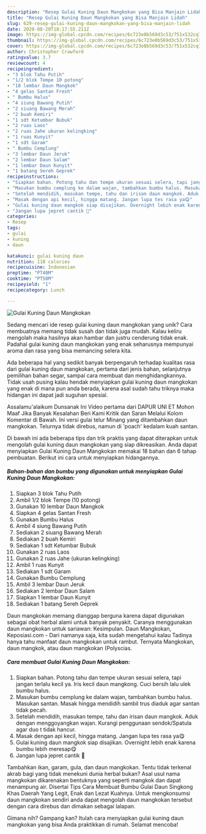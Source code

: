 ```yaml
---
description: "Resep Gulai Kuning Daun Mangkokan yang Bisa Manjain Lidah"
title: "Resep Gulai Kuning Daun Mangkokan yang Bisa Manjain Lidah"
slug: 629-resep-gulai-kuning-daun-mangkokan-yang-bisa-manjain-lidah
date: 2020-08-20T18:17:55.211Z
image: https://img-global.cpcdn.com/recipes/6c723e8b569d3c53/751x532cq70/gulai-kuning-daun-mangkokan-foto-resep-utama.jpg
thumbnail: https://img-global.cpcdn.com/recipes/6c723e8b569d3c53/751x532cq70/gulai-kuning-daun-mangkokan-foto-resep-utama.jpg
cover: https://img-global.cpcdn.com/recipes/6c723e8b569d3c53/751x532cq70/gulai-kuning-daun-mangkokan-foto-resep-utama.jpg
author: Christopher Crawford
ratingvalue: 3.7
reviewcount: 4
recipeingredient:
- "3 blok Tahu Putih"
- "1/2 blok Tempe 10 potong"
- "10 lembar Daun Mangkok"
- "4 gelas Santan Fresh"
- " Bumbu Halus"
- "4 siung Bawang Putih"
- "2 siuang Bawang Merah"
- "2 buah Kemiri"
- "1 sdt Ketumbar Bubuk"
- "2 ruas Laos"
- "2 ruas Jahe ukuran kelingking"
- "1 ruas Kunyit"
- "1 sdt Garam"
- " Bumbu Cemplung"
- "3 lembar Daun Jeruk"
- "2 lembar Daun Salam"
- "1 lembar Daun Kunyit"
- "1 batang Sereh Geprek"
recipeinstructions:
- "Siapkan bahan. Potong tahu dan tempe ukuran sesuai selera, tapi jangan terlalu kecil ya. Iris kecil daun mangkong. Cuci bersih lalu ulek bumbu halus."
- "Masukan bumbu cemplung ke dalam wajan, tambahkan bumbu halus. Masukan santan. Masak hingga mendidih sambil trus diaduk agar santan tidak pecah."
- "Setelah mendidih, masukan tempe, tahu dan irisan daun mangkok. Aduk dengan menggoyangkan wajan. Kurangi penggunaan sendok/Spatula agar duo t tidak hancur."
- "Masak dengan api kecil, hingga matang. Jangan lupa tes rasa ya😋"
- "Gulai kuning daun mangkok siap disajikan. Overnight lebih enak karena bumbu lebih meresap😋"
- "Jangan lupa jepret cantik 📸"
categories:
- Resep
tags:
- gulai
- kuning
- daun

katakunci: gulai kuning daun 
nutrition: 118 calories
recipecuisine: Indonesian
preptime: "PT40M"
cooktime: "PT58M"
recipeyield: "1"
recipecategory: Lunch

---
```



![Gulai Kuning Daun Mangkokan](https://img-global.cpcdn.com/recipes/6c723e8b569d3c53/751x532cq70/gulai-kuning-daun-mangkokan-foto-resep-utama.jpg)

Sedang mencari ide resep gulai kuning daun mangkokan yang unik? Cara membuatnya memang tidak susah dan tidak juga mudah. Kalau keliru mengolah maka hasilnya akan hambar dan justru cenderung tidak enak. Padahal gulai kuning daun mangkokan yang enak seharusnya mempunyai aroma dan rasa yang bisa memancing selera kita.

Ada beberapa hal yang sedikit banyak berpengaruh terhadap kualitas rasa dari gulai kuning daun mangkokan, pertama dari jenis bahan, selanjutnya pemilihan bahan segar, sampai cara membuat dan menghidangkannya. Tidak usah pusing kalau hendak menyiapkan gulai kuning daun mangkokan yang enak di mana pun anda berada, karena asal sudah tahu triknya maka hidangan ini dapat jadi suguhan spesial.

Assalamu&#39;alaikum Dunsanak Ini Video pertama dari DAPUR UNI ET Mohon Maaf Jika Banyak Kesalahan Beri Kami Kritik dan Saran Melalui Kolom Komentar di Bawah. Ini versi gulai telur Minang yang ditambahkan daun mangkokan. Telurnya tidak direbus, namun di &#39;poach&#39; kedalam kuah santan.


Di bawah ini ada beberapa tips dan trik praktis yang dapat diterapkan untuk mengolah gulai kuning daun mangkokan yang siap dikreasikan. Anda dapat menyiapkan Gulai Kuning Daun Mangkokan memakai 18 bahan dan 6 tahap pembuatan. Berikut ini cara untuk menyiapkan hidangannya.

<!--inarticleads1-->

##### Bahan-bahan dan bumbu yang digunakan untuk menyiapkan Gulai Kuning Daun Mangkokan:

1. Siapkan 3 blok Tahu Putih
1. Ambil 1/2 blok Tempe (10 potong)
1. Gunakan 10 lembar Daun Mangkok
1. Siapkan 4 gelas Santan Fresh
1. Gunakan  Bumbu Halus
1. Ambil 4 siung Bawang Putih
1. Sediakan 2 siuang Bawang Merah
1. Sediakan 2 buah Kemiri
1. Sediakan 1 sdt Ketumbar Bubuk
1. Gunakan 2 ruas Laos
1. Gunakan 2 ruas Jahe (ukuran kelingking)
1. Ambil 1 ruas Kunyit
1. Sediakan 1 sdt Garam
1. Gunakan  Bumbu Cemplung
1. Ambil 3 lembar Daun Jeruk
1. Sediakan 2 lembar Daun Salam
1. Siapkan 1 lembar Daun Kunyit
1. Sediakan 1 batang Sereh Geprek


Daun mangkokan memang dianggap berguna karena dapat digunakan sebagai obat herbal alami untuk banyak penyakit. Caranya menggunakan daun mangkokan untuk sariawan: Kesimpulan. Daun Mangkokan, Keposiasi.com - Dari namanya saja, kita sudah mengetahui kalau Tadinya hanya tahu manfaat daun mangkokan untuk rambut. Ternyata Mangkokan, daun mangkok, atau daun mangkokan (Polyscias. 

<!--inarticleads2-->

##### Cara membuat Gulai Kuning Daun Mangkokan:

1. Siapkan bahan. Potong tahu dan tempe ukuran sesuai selera, tapi jangan terlalu kecil ya. Iris kecil daun mangkong. Cuci bersih lalu ulek bumbu halus.
1. Masukan bumbu cemplung ke dalam wajan, tambahkan bumbu halus. Masukan santan. Masak hingga mendidih sambil trus diaduk agar santan tidak pecah.
1. Setelah mendidih, masukan tempe, tahu dan irisan daun mangkok. Aduk dengan menggoyangkan wajan. Kurangi penggunaan sendok/Spatula agar duo t tidak hancur.
1. Masak dengan api kecil, hingga matang. Jangan lupa tes rasa ya😋
1. Gulai kuning daun mangkok siap disajikan. Overnight lebih enak karena bumbu lebih meresap😋
1. Jangan lupa jepret cantik 📸


Tambahkan ikan, garam, gula, dan daun mangkokan. Tentu tidak terkenal akrab bagi yang tidak menekuni dunia herbal bukan? Asal usul nama mangkokan dikarenakan bentuknya yang seperti mangkok dan dapat menampung air. Disertai Tips Cara Membuat Bumbu Gulai Daun Singkong Khas Daerah Yang Legit, Enak dan Lezat Kuahnya. Untuk mengkonsumsi daun mangkokan sendiri anda dapat mengolah daun mangkokan tersebut dengan cara direbus dan dimakan sebagai lalapan. 

Gimana nih? Gampang kan? Itulah cara menyiapkan gulai kuning daun mangkokan yang bisa Anda praktikkan di rumah. Selamat mencoba!
